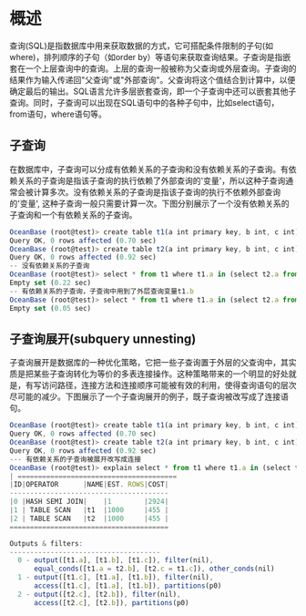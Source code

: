 概述 
=======================



查询(SQL)是指数据库中用来获取数据的方式，它可搭配条件限制的子句(如where)，排列顺序的子句（如order by）等语句来获取查询结果。子查询是指嵌套在一个上层查询中的查询。上层的查询一般被称为父查询或外层查询。子查询的结果作为输入传递回"父查询"或"外部查询"。父查询将这个值结合到计算中，以便确定最后的输出。SQL语言允许多层嵌套查询，即一个子查询中还可以嵌套其他子查询。同时，子查询可以出现在SQL语句中的各种子句中，比如select语句，from语句，where语句等。

子查询 
------------

在数据库中，子查询可以分成有依赖关系的子查询和没有依赖关系的子查询。有依赖关系的子查询是指该子查询的执行依赖了外部查询的'变量'，所以这种子查询通常会被计算多次。没有依赖关系的子查询是指该子查询的执行不依赖外部查询的'变量', 这种子查询一般只需要计算一次。下图分别展示了一个没有依赖关系的子查询和一个有依赖关系的子查询。

```javascript
OceanBase (root@test)> create table t1(a int primary key, b int, c int);
Query OK, 0 rows affected (0.70 sec)
OceanBase (root@test)> create table t2(a int primary key, b int, c int);
Query OK, 0 rows affected (0.92 sec)
-- 没有依赖关系的子查询
OceanBase (root@test)> select * from t1 where t1.a in (select t2.a from t2);
Empty set (0.22 sec)
-- 有依赖关系的子查询，子查询中用到了外层查询变量t1.b
OceanBase (root@test)> select * from t1 where t1.a in (select t2.a from t2 where t2.b = t1.b);
Empty set (0.05 sec)
```





子查询展开(subquery unnesting) 
----------------------------------

子查询展开是数据库的一种优化策略，它把一些子查询置于外层的父查询中，其实质是把某些子查询转化为等价的多表连接操作。这种策略带来的一个明显的好处就是，有写访问路径，连接方法和连接顺序可能被有效的利用，使得查询语句的层次尽可能的减少。下图展示了一个子查询展开的例子，既子查询被改写成了连接语句。

```javascript
OceanBase (root@test)> create table t1(a int primary key, b int, c int);
Query OK, 0 rows affected (0.70 sec)
OceanBase (root@test)> create table t2(a int primary key, b int, c int);
Query OK, 0 rows affected (0.92 sec)
--- 有依赖关系的子查询被展开改写成连接
OceanBase (root@test)> explain select * from t1 where t1.a in (select t2.b from t2 where t2.c = t1.c);
| =======================================
|ID|OPERATOR      |NAME|EST. ROWS|COST|
---------------------------------------
|0 |HASH SEMI JOIN|    |1        |2924|
|1 | TABLE SCAN   |t1  |1000     |455 |
|2 | TABLE SCAN   |t2  |1000     |455 |
=======================================

Outputs & filters:
-------------------------------------
  0 - output([t1.a], [t1.b], [t1.c]), filter(nil),
      equal_conds([t1.a = t2.b], [t2.c = t1.c]), other_conds(nil)
  1 - output([t1.c], [t1.a], [t1.b]), filter(nil),
      access([t1.c], [t1.a], [t1.b]), partitions(p0)
  2 - output([t2.c], [t2.b]), filter(nil),
      access([t2.c], [t2.b]), partitions(p0)
```


